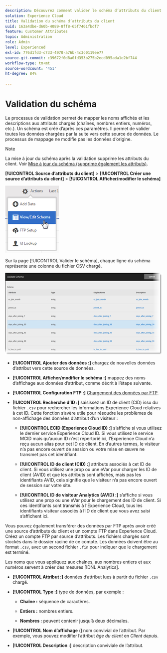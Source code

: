 ```yaml
---
description: Découvrez comment valider le schéma d’attributs du client dans Adobe Experience Cloud.
solution: Experience Cloud
title: Validation du schéma d’attributs du client
uuid: 163a4dbe-d60b-4089-8ff8-65f7461fbdf7
feature: Customer Attributes
topic: Administration
role: Admin
level: Experienced
exl-id: 776d1fd3-c733-4970-a76b-4c3c0119ee77
source-git-commit: c39672f0d8a0fd353b275b2ecd095ada1e2bf744
workflow-type: tm+mt
source-wordcount: '451'
ht-degree: 84%

---
```


# Validation du schéma

Le processus de validation permet de mapper les noms affichés et les descriptions aux attributs chargés (chaînes, nombres entiers, numéros, etc.). Un schéma est créé d’après ces paramètres. Il permet de valider toutes les données chargées par la suite vers cette source de données. Le processus de mappage ne modifie pas les données d’origine.

>[!NOTE]
>
>La mise à jour du schéma après la validation supprime les attributs du client. Voir [Mise à jour du schéma (supprime également les attributs)](t-crs-usecase.md).

**[!UICONTROL Source d’attributs du client]** > **[!UICONTROL Créer une source d’attributs du client]** > **[!UICONTROL Afficher/modifier le schéma]**

![Modification dʼun schéma](assets/view_edit_schema.png)

Sur la page [!UICONTROL Valider le schéma], chaque ligne du schéma représente une colonne du fichier CSV chargé.

![Page de validation du schéma dans Experience Cloud](assets/06_crs_usecase.png)

* **[!UICONTROL Ajouter des données :]** chargez de nouvelles données d’attribut vers cette source de données.

* **[!UICONTROL Afficher/modifier le schéma :]** mappez des noms d’affichage aux données d’attribut, comme décrit à l’étape suivante.

* **[!UICONTROL Configuration FTP :]** [Chargement des données par FTP](t-upload-attributes-ftp.md).

* **[!UICONTROL Recherche d’ID :]** saisissez un ID de client (CID) issu du fichier `.csv` pour rechercher les informations Experience Cloud relatives à cet ID. Cette fonction s’avère utile pour résoudre les problèmes de non-affichage des données d’attribut d’un visiteur :

   * **[!UICONTROL ECID (Experience Cloud ID) :]** s’affiche si vous utilisez le dernier service Experience Cloud ID. Si vous utilisez le service MCID mais qu’aucun ID n’est répertorié ici, l’Experience Cloud n’a reçu aucun alias pour cet ID de client. En d’autres termes, le visiteur n’a pas encore ouvert de session ou votre mise en œuvre ne transmet pas cet identifiant.

   * **[!UICONTROL ID de client (CID) :]** attributs associés à cet ID de client. Si vous utilisez une prop ou une eVar pour charger les ID de client (AVID) et que les attributs sont affichés, mais pas les identifiants AVID, cela signifie que le visiteur n’a pas encore ouvert de session sur votre site.

   * **[!UICONTROL ID de visiteur Analytics (AVID) :]** s’affiche si vous utilisez une prop ou une eVar pour le chargement des ID de client. Si ces identifiants sont transmis à l’Experience Cloud, tous les identifiants visiteur associés à l’ID de client que vous avez saisi s’affichent ici.

Vous pouvez également transférer des données par FTP après avoir créé une source d’attributs du client et un compte FTP dans Experience Cloud. Créez un compte FTP par source d’attributs. Les fichiers chargés sont stockés dans le dossier racine de ce compte. Les données doivent être au format `.csv`, avec un second fichier `.fin` pour indiquer que le chargement est terminé.

Les noms que vous appliquez aux chaînes, aux nombres entiers et aux numéros servent à créer des mesures [!DNL Analytics].

* **[!UICONTROL Attribut :]** données d’attribut lues à partir du fichier `.csv` chargé.

* **[!UICONTROL Type :]** type de données, par exemple :

   * **Chaîne :** séquence de caractères.

   * **Entiers :** nombres entiers.

   * **Nombres :** peuvent contenir jusqu’à deux décimales.

* **[!UICONTROL Nom d’affichage :]** nom convivial de l’attribut. Par exemple, vous pouvez modifier l’attribut *âge du client* en *Client depuis*.

* **[!UICONTROL Description :]** description conviviale de l’attribut.
